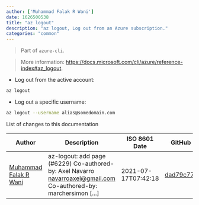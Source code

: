 ```yaml
---
author: ['Muhammad Falak R Wani']
date: 1626500538
title: "az logout"
description: "az logout, Log out from an Azure subscription."
categories: "common"
---
```

> Part of `azure-cli`.

> More information: <https://docs.microsoft.com/cli/azure/reference-index#az_logout>.

- Log out from the active account:

```bash
az logout
```

- Log out a specific username:

```bash
az logout --username alias@somedomain.com
```
List of changes to this documentation


Author | Description | ISO 8601 Date | GitHub link
------|-----|-----|-----
[Muhammad Falak R Wani](mailto:falakreyaz@gmail.com) | az-logout: add page (#6229) Co-authored-by: Axel Navarro <navarroaxel@gmail.com> Co-authored-by: marchersimon [...] | 2021-07-17T07:42:18 | [dad79c77e00a](https://github.com/tldr-pages/tldr/commit/dad79c77e00a14c9b8aa4ef635efbf8233d583e7)

